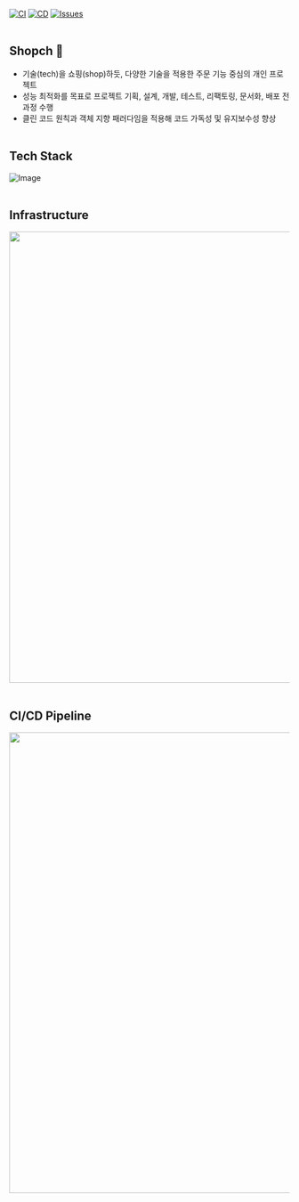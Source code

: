 [![CI](https://github.com/jisulee-shsf/shopch/actions/workflows/ci.yml/badge.svg)](https://github.com/jisulee-shsf/shopch/actions/workflows/ci.yml)
[![CD](https://github.com/jisulee-shsf/shopch/actions/workflows/cd.yml/badge.svg)](https://github.com/jisulee-shsf/shopch/actions/workflows/cd.yml)
[![Issues](https://img.shields.io/github/issues-closed/jisulee-shsf/shopch?style=flat&label=💡%20Issues&labelColor=2E333A&color=2C6AAB&logoColor=white)](https://github.com/jisulee-shsf/shopch/issues?q=is%3Aclosed)<br><br>

## Shopch 🦈
- 기술(tech)을 쇼핑(shop)하듯, 다양한 기술을 적용한 주문 기능 중심의 개인 프로젝트
- 성능 최적화를 목표로 프로젝트 기획, 설계, 개발, 테스트, 리팩토링, 문서화, 배포 전 과정 수행
- 클린 코드 원칙과 객체 지향 패러다임을 적용해 코드 가독성 및 유지보수성 향상<br><br>

## Tech Stack
![Image](https://github.com/user-attachments/assets/6eedd459-e61d-4d2f-9c45-6ca98e8c0e6a)<br><br>

## Infrastructure
<img src="https://github.com/user-attachments/assets/4185f76a-9f02-4d46-b298-f1f72869fbfa" width="811"><br><br>

## CI/CD Pipeline
<img src="https://github.com/user-attachments/assets/99e39d72-1c11-4f7c-bc1f-1c148a7a23fe" width="828">
